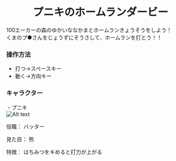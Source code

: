 # <div style="text-align:center;"> プニキのホームランダービー </div>
  
  
100エーカーの森のゆかいななかまとホームランきょうそうをしよう！  
くまのプ●さんをじょうずにそうさして、ホームランを打とう！！


### 操作方法  
  - 打つ→スペースキー  
  - 動く→方向キー  
  
  
### キャラクター
・プニキ  
![Alt text](http://free-photo.net/photo_img/0812122638.jpg )  

役職：   バッター</p>
見た目：  熊</p>
特徴：    はちみつをキめると打力が上がる</p>
